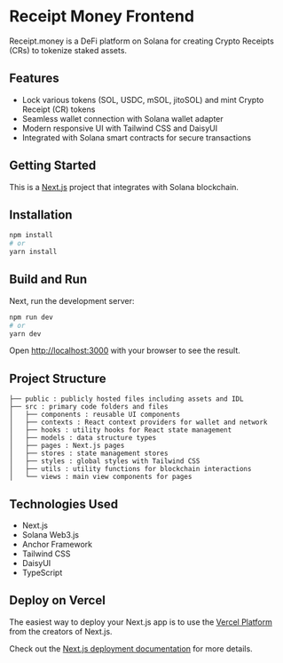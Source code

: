 # Receipt Money Frontend

Receipt.money is a DeFi platform on Solana for creating Crypto Receipts (CRs) to tokenize staked assets.

## Features

- Lock various tokens (SOL, USDC, mSOL, jitoSOL) and mint Crypto Receipt (CR) tokens
- Seamless wallet connection with Solana wallet adapter
- Modern responsive UI with Tailwind CSS and DaisyUI
- Integrated with Solana smart contracts for secure transactions

## Getting Started

This is a [Next.js](https://nextjs.org/) project that integrates with Solana blockchain.

## Installation

```bash
npm install
# or
yarn install
```

## Build and Run

Next, run the development server:

```bash
npm run dev
# or
yarn dev
```

Open [http://localhost:3000](http://localhost:3000) with your browser to see the result.

## Project Structure

```
├── public : publicly hosted files including assets and IDL
├── src : primary code folders and files 
│   ├── components : reusable UI components
│   ├── contexts : React context providers for wallet and network
│   ├── hooks : utility hooks for React state management
│   ├── models : data structure types
│   ├── pages : Next.js pages
│   ├── stores : state management stores
│   ├── styles : global styles with Tailwind CSS
│   ├── utils : utility functions for blockchain interactions
│   └── views : main view components for pages
```

## Technologies Used

- Next.js 
- Solana Web3.js
- Anchor Framework
- Tailwind CSS
- DaisyUI
- TypeScript

## Deploy on Vercel

The easiest way to deploy your Next.js app is to use the [Vercel Platform](https://vercel.com/new) from the creators of Next.js.

Check out the [Next.js deployment documentation](https://nextjs.org/docs/deployment) for more details.